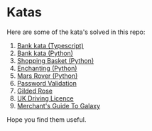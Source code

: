 # Katas

Here are some of the kata's solved in this repo:

1. [Bank kata (Typescript)](./bank-ts)
1. [Bank kata (Python)](./bank-pytest/)
1. [Shopping Basket (Python)](./shopping_basket)
1. [Enchanting (Python)](./enchanting)
1. [Mars Rover (Python)](./mars_rover)
1. [Password Validation](./password_validation)
1. [Gilded Rose](./gilded_rose)
1. [UK Driving Licence](./driving-licence/)
1. [Merchant's Guide To Galaxy](./merchants-guide-to-galaxy/)

Hope you find them useful.
